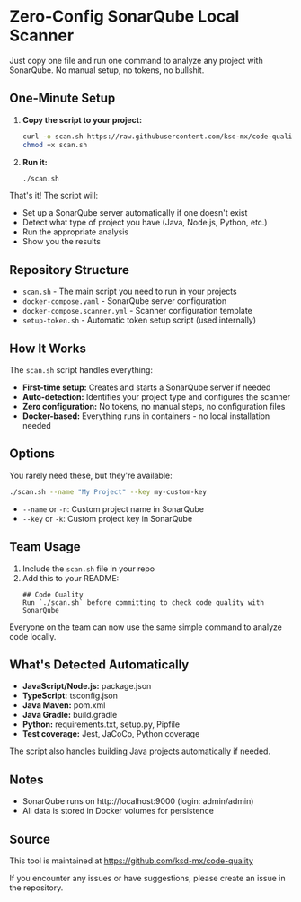 # Zero-Config SonarQube Local Scanner

Just copy one file and run one command to analyze any project with SonarQube. No manual setup, no tokens, no bullshit.

## One-Minute Setup

1. **Copy the script to your project:**
   ```bash
   curl -o scan.sh https://raw.githubusercontent.com/ksd-mx/code-quality/main/scan.sh
   chmod +x scan.sh
   ```

2. **Run it:**
   ```bash
   ./scan.sh
   ```

That's it! The script will:
- Set up a SonarQube server automatically if one doesn't exist
- Detect what type of project you have (Java, Node.js, Python, etc.)
- Run the appropriate analysis
- Show you the results

## Repository Structure

- `scan.sh` - The main script you need to run in your projects
- `docker-compose.yaml` - SonarQube server configuration
- `docker-compose.scanner.yml` - Scanner configuration template
- `setup-token.sh` - Automatic token setup script (used internally)

## How It Works

The `scan.sh` script handles everything:

- **First-time setup:** Creates and starts a SonarQube server if needed
- **Auto-detection:** Identifies your project type and configures the scanner
- **Zero configuration:** No tokens, no manual steps, no configuration files
- **Docker-based:** Everything runs in containers - no local installation needed

## Options

You rarely need these, but they're available:

```bash
./scan.sh --name "My Project" --key my-custom-key
```

- `--name` or `-n`: Custom project name in SonarQube
- `--key` or `-k`: Custom project key in SonarQube

## Team Usage

1. Include the `scan.sh` file in your repo
2. Add this to your README:
   ```
   ## Code Quality
   Run `./scan.sh` before committing to check code quality with SonarQube
   ```

Everyone on the team can now use the same simple command to analyze code locally.

## What's Detected Automatically

- **JavaScript/Node.js:** package.json
- **TypeScript:** tsconfig.json
- **Java Maven:** pom.xml
- **Java Gradle:** build.gradle
- **Python:** requirements.txt, setup.py, Pipfile
- **Test coverage:** Jest, JaCoCo, Python coverage

The script also handles building Java projects automatically if needed.

## Notes

- SonarQube runs on http://localhost:9000 (login: admin/admin)
- All data is stored in Docker volumes for persistence

## Source

This tool is maintained at https://github.com/ksd-mx/code-quality

If you encounter any issues or have suggestions, please create an issue in the repository.